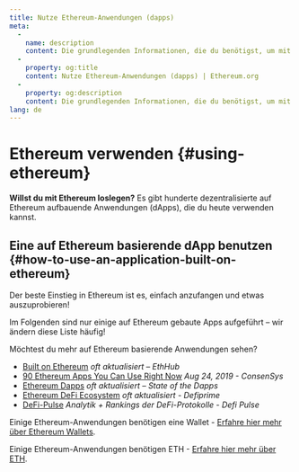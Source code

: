```yaml
---
title: Nutze Ethereum-Anwendungen (dapps)
meta:
  - 
    name: description
    content: Die grundlegenden Informationen, die du benötigst, um mit Ethereum loszulegen.
  - 
    property: og:title
    content: Nutze Ethereum-Anwendungen (dapps) | Ethereum.org
  - 
    property: og:description
    content: Die grundlegenden Informationen, die du benötigst, um mit Ethereum loszulegen.
lang: de
---
```


# Ethereum verwenden {#using-ethereum}

<div class="featured">

**Willst du mit Ethereum loslegen?** Es gibt hunderte dezentralisierte auf Ethereum aufbauende Anwendungen (dApps), die du heute verwenden kannst.

</div>

## Eine auf Ethereum basierende dApp benutzen {#how-to-use-an-application-built-on-ethereum}

Der beste Einstieg in Ethereum ist es, einfach anzufangen und etwas auszuprobieren!

Im Folgenden sind nur einige auf Ethereum gebaute Apps aufgeführt – wir ändern diese Liste häufig!

<RandomAppList />

Möchtest du mehr auf Ethereum basierende Anwendungen sehen?

- [Built on Ethereum](https://docs.ethhub.io/built-on-ethereum/built-on-ethereum/) _oft aktualisiert – EthHub_
- [90 Ethereum Apps You Can Use Right Now](https://media.consensys.net/40-ethereum-apps-you-can-use-right-now-d643333769f7) _Aug 24, 2019 - ConsenSys_
- [Ethereum Dapps](https://www.stateofthedapps.com/rankings/platform/ethereum) _oft aktualisiert – State of the Dapps_
- [Ethereum DeFi Ecosystem](https://defiprime.com/ethereum) _oft aktualisiert - Defiprime_
- [DeFi-Pulse](https://defipulse.com/) _Analytik + Rankings der DeFi-Protokolle - Defi Pulse_

Einige Ethereum-Anwendungen benötigen eine Wallet - [Erfahre hier mehr über Ethereum Wallets](/de/wallets/).

Einige Ethereum-Anwendungen benötigen ETH - [Erfahre hier mehr über ETH](/de/eth/).
